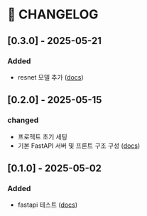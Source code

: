 # 📌 CHANGELOG
## [0.3.0] - 2025-05-21
### Added
- resnet 모델 추가
([docs](docs/2025_05_21.md))

## [0.2.0] - 2025-05-15
### changed
- 프로젝트 초기 세팅
- 기본 FastAPI 서버 및 프론트 구조 구성
([docs](docs/2025_05_15.md))

## [0.1.0] - 2025-05-02
### Added
- fastapi 테스트
([docs](docs/2025_05_02.md))